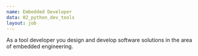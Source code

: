 ```yaml
---
name: Embedded Developer
data: 02_python_dev_tools
layout: job
---
```


As a tool developer you design and develop software solutions in the area of embedded engineering.
